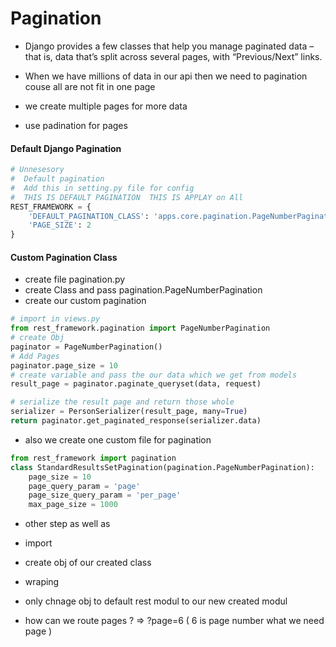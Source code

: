 # Pagination
- Django provides a few classes that help you manage paginated data – that is, data that’s split across several pages, with “Previous/Next” links.


- When we have millions of data in our api then we need to pagination couse all are not fit in one page 
- we create multiple pages for more data 
- use padination for pages 
#### Default Django  Pagination 
```py
# Unnesesory
#  Default pagination 
#  Add this in setting.py file for config
#  THIS IS DEFAULT PAGINATION  THIS IS APPLAY on All
REST_FRAMEWORK = {
    'DEFAULT_PAGINATION_CLASS': 'apps.core.pagination.PageNumberPagination',
    'PAGE_SIZE': 2
}
```
#### Custom Pagination Class 
- create file pagination.py
- create Class and pass pagination.PageNumberPagination
- create our custom pagination

```py
# import in views.py
from rest_framework.pagination import PageNumberPagination
# create Obj 
paginator = PageNumberPagination()
# Add Pages
paginator.page_size = 10
# create variable and pass the our data which we get from models 
result_page = paginator.paginate_queryset(data, request)

# serialize the result page and return those whole 
serializer = PersonSerializer(result_page, many=True)
return paginator.get_paginated_response(serializer.data)
```

- also we create one custom file for pagination
```py
from rest_framework import pagination
class StandardResultsSetPagination(pagination.PageNumberPagination):
    page_size = 10
    page_query_param = 'page'
    page_size_query_param = 'per_page'
    max_page_size = 1000
```
- other step as well as 
- import 
- create obj of our created class
- wraping
- only chnage obj to default rest modul to our new created modul

- how can we route pages ? => ?page=6 ( 6 is page number what we need page ) 



